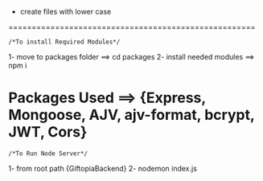 * create files with lower case

=====================================================

    /*To install Required Modules*/
1- move to packages folder ==> cd packages
2- install needed modules ==> npm i

Packages Used ==> {Express, Mongoose, AJV, ajv-format, bcrypt, JWT, Cors}
=====================================================

    /*To Run Node Server*/
1- from root path {GiftopiaBackend}
2- nodemon index.js